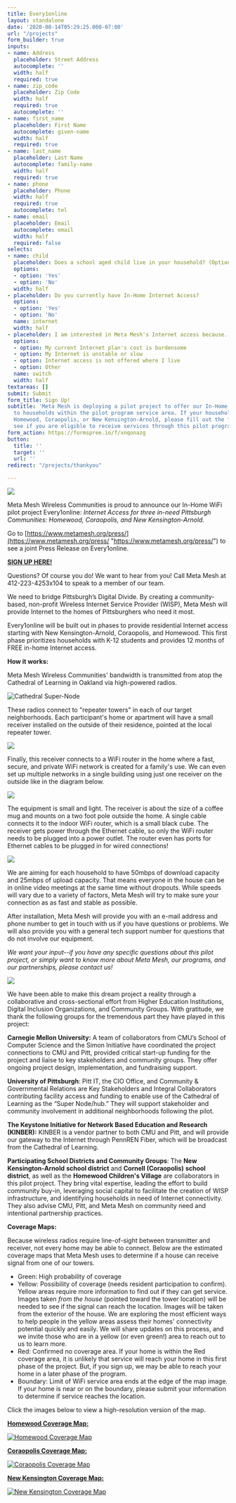 ```yaml
---
title: Every1online
layout: standalone
date: '2020-08-14T05:29:25.000-07:00'
url: "/projects"
form_builder: true
inputs:
- name: Address
  placeholder: Street Address
  autocomplete: ''
  width: half
  required: true
- name: zip_code
  placeholder: Zip Code
  width: half
  required: true
  autocomplete: ''
- name: first_name
  placeholder: First Name
  autocomplete: given-name
  width: half
  required: true
- name: last_name
  placeholder: Last Name
  autocomplete: family-name
  width: half
  required: true
- name: phone
  placeholder: Phone
  width: half
  required: true
  autocomplete: tel
- name: email
  placeholder: Email
  autocomplete: email
  width: half
  required: false
selects:
- name: child
  placeholder: Does a school aged child live in your household? (Optional)
  options:
  - option: 'Yes'
  - option: 'No'
  width: half
- placeholder: Do you currently have In-Home Internet Access?
  options:
  - option: 'Yes'
  - option: 'No'
  name: internet
  width: half
- placeholder: I am interested in Meta Mesh's Internet access because...
  options:
  - option: My current Internet plan's cost is burdensome
  - option: My Internet is unstable or slow
  - option: Internet access is not offered where I live
  - option: Other
  name: switch
  width: half
textareas: []
submit: Submit
form_title: Sign Up!
subtitle: 'Meta Mesh is deploying a pilot project to offer our In-Home WiFi services
  to households within the pilot program service area. If your household resides in
  Homewood, Coraopolis, or New Kensington-Arnold, please fill out the form below to
  see if you are eligible to receive services through this pilot program. '
form_action: https://formspree.io/f/xnqonazg
button:
  title: ''
  target: ''
  url: ''
redirect: "/projects/thankyou"

---
```

![](/images/Every1online_black.png)

Meta Mesh Wireless Communities is proud to announce our In-Home WiFi pilot project Every1online: _Internet Access for three in-need Pittsburgh Communities: Homewood, Coraopolis, and New Kensington-Arnold._

Go to [https://www.metamesh.org/press/](https://www.metamesh.org/press/ "https://www.metamesh.org/press/") to see a joint Press Release on Every1online.

[**SIGN UP HERE!**](#contact)

Questions? Of course you do! We want to hear from you! Call Meta Mesh at 412-223-4253x104 to speak to a member of our team.

We need to bridge Pittsburgh’s Digital Divide. By creating a community-based, non-profit Wireless Internet Service Provider (WISP), Meta Mesh will provide Internet to the homes of Pittsburghers who need it most.

Every1online will be built out in phases to provide residential Internet access starting with New Kensington-Arnold, Coraopolis, and Homewood. This first phase prioritizes households with K-12 students and provides 12 months of FREE in-home Internet access.

**How it works:**

Meta Mesh Wireless Communities' bandwidth is transmitted from atop the Cathedral of Learning in Oakland via high-powered radios.

![](/images/screenshot-14.png "Cathedral Super-Node")

These radios connect to "repeater towers" in each of our target neighborhoods. Each participant's home or apartment will have a small receiver installed on the outside of their residence, pointed at the local repeater tower.

![](/images/repeater-tower-and-household-receiver.png)

Finally, this receiver connects to a WiFi router in the home where a fast, secure, and private WiFi network is created for a family's use. We can even set up multiple networks in a single building using just one receiver on the outside like in the diagram below.

![](/images/multiple-house-layout.png)

The equipment is small and light. The receiver is about the size of a coffee mug and mounts on a two foot pole outside the home. A single cable connects it to the indoor WiFi router, which is a small black cube. The receiver gets power through the Ethernet cable, so only the WiFi router needs to be plugged into a power outlet. The router even has ports for Ethernet cables to be plugged in for wired connections!

![](/images/aircube-feature-poe2.jpg)

We are aiming for each household to have 50mbps of download capacity and 25mbps of upload capacity. That means everyone in the house can be in online video meetings at the same time without dropouts. While speeds will vary due to a variety of factors, Meta Mesh will try to make sure your connection as as fast and stable as possible.

After installation, Meta Mesh will provide you with an e-mail address and phone number to get in touch with us if you have questions or problems. We will also provide you with a general tech support number for questions that do not involve our equipment.

_We want your input--if you have any specific questions about this pilot project, or simply want to know more about Meta Mesh, our programs, and our partnerships, please contact us!_

![](/images/6.png)

We have been able to make this dream project a reality through a collaborative and cross-sectional effort from Higher Education Institutions, Digital Inclusion Organizations, and Community Groups. With gratitude, we thank the following groups for the tremendous part they have played in this project:

**Carnegie Mellon University:** A team of collaborators from CMU’s School of Computer Science and the Simon Initiative have coordinated the project connections to CMU and Pitt, provided critical start-up funding for the project and liaise to key stakeholders and community groups. They offer ongoing project design, implementation, and fundraising support.

**University of Pittsburgh**: Pitt IT, the CIO Office, and Community & Governmental Relations are Key Stakeholders and Integral Collaborators contributing facility access and funding to enable use of the Cathedral of Learning as the “Super Node/hub.” They will support stakeholder and community involvement in additional neighborhoods following the pilot.

**The Keystone Initiative for Network Based Education and Research (KINBER):** KINBER is a vendor partner to both CMU and Pitt, and will provide our gateway to the Internet through PennREN Fiber, which will be broadcast from the Cathedral of Learning.

**Participating School Districts and Community Groups**: The **New Kensington-Arnold** **school district** and **Cornell (Coraopolis)** **school district**, as well as the **Homewood Children's Village** are collaborators in this pilot project. They bring vital expertise, leading the effort to build community buy-in, leveraging social capital to facilitate the creation of WISP infrastructure, and identifying households in need of Internet connectivity. They also advise CMU, Pitt, and Meta Mesh on community need and intentional partnership practices.

**Coverage Maps:**

Because wireless radios require line-of-sight between transmitter and receiver, not every home may be able to connect. Below are the estimated coverage maps that Meta Mesh uses to determine if a house can receive signal from one of our towers.

* Green: High probability of coverage
* Yellow: Possibility of coverage (needs resident participation to confirm). Yellow areas require more information to find out if they can get service. Images taken _from the house_ (pointed toward the tower location) will be needed to see if the signal can reach the location. Images will be taken from the exterior of the house. We are exploring the most efficient ways to help people in the yellow areas assess their homes' connectivity potential quickly and easily. We will share updates on this process, and we invite those who are in a yellow (or even green!) area to reach out to us to learn more.
* Red: Confirmed no coverage area. If your home is within the Red coverage area, it is unlikely that service will reach your home in this first phase of the project. But, if you sign up, we may be able to reach your home in a later phase of the program.
* Boundary: Limit of WiFi service area ends at the edge of the map image. If your home is near or on the boundary, please submit your information to determine if service reaches the location.

Click the images below to view a high-resolution version of the map.

[**Homewood Coverage Map:**](/images/homewood-coverage-map-2.png "Homewood Coverage Map")

<a href="/images/homewood-coverage-map-2.png" target="_blank">![Homewood Coverage Map](/images/homewood-coverage-map-2.png "Homewood Coverage Map")</a>

[**Coraopolis Coverage Map:**](/images/coraopolis-heat-map-1-1.png "Coraopolis Coverage Map")

<a href="/images/coraopolis-heat-map.jpg" target="_blank">

![Coraopolis Coverage Map](/images/coraopolis-heat-map.jpg "Coraopolis Coverage Map")</a>

[**New Kensington Coverage Map:**](/images/new_ken_hq_heatmap.jpg "New Kensington Coverage Map")

<a href="/images/new-ken-heat-map.jpg" target="_blank">

![New Kensington Coverage Map](/images/new-ken-heat-map.jpg "New Kensington Coverage Map")</a>